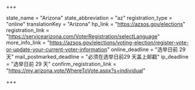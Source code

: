 +++

state_name = "Arizona"
state_abbreviation = "az"
registration_type = "online"
translationKey = "Arizona"
hp_link = "https://azsos.gov/elections"
registration_link = "https://servicearizona.com/VoterRegistration/selectLanguage"
more_info_link = "https://azsos.gov/elections/voting-election/register-vote-or-update-your-current-voter-information"
online_deadline = "选举日前 29 天"
mail_postmarked_deadline = "必须在选举日前29 天盖上邮戳"
ip_deadline = "选举日前 29 天"
confirm_registration_link = "https://my.arizona.vote/WhereToVote.aspx?s=individual"

+++